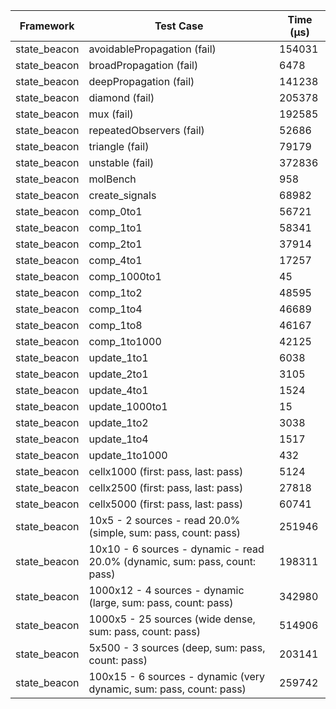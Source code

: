 | Framework | Test Case | Time (μs) |
| --- | --- | --- |
| state_beacon | avoidablePropagation (fail) | 154031 |
| state_beacon | broadPropagation (fail) | 6478 |
| state_beacon | deepPropagation (fail) | 141238 |
| state_beacon | diamond (fail) | 205378 |
| state_beacon | mux (fail) | 192585 |
| state_beacon | repeatedObservers (fail) | 52686 |
| state_beacon | triangle (fail) | 79179 |
| state_beacon | unstable (fail) | 372836 |
| state_beacon | molBench | 958 |
| state_beacon | create_signals | 68982 |
| state_beacon | comp_0to1 | 56721 |
| state_beacon | comp_1to1 | 58341 |
| state_beacon | comp_2to1 | 37914 |
| state_beacon | comp_4to1 | 17257 |
| state_beacon | comp_1000to1 | 45 |
| state_beacon | comp_1to2 | 48595 |
| state_beacon | comp_1to4 | 46689 |
| state_beacon | comp_1to8 | 46167 |
| state_beacon | comp_1to1000 | 42125 |
| state_beacon | update_1to1 | 6038 |
| state_beacon | update_2to1 | 3105 |
| state_beacon | update_4to1 | 1524 |
| state_beacon | update_1000to1 | 15 |
| state_beacon | update_1to2 | 3038 |
| state_beacon | update_1to4 | 1517 |
| state_beacon | update_1to1000 | 432 |
| state_beacon | cellx1000 (first: pass, last: pass) | 5124 |
| state_beacon | cellx2500 (first: pass, last: pass) | 27818 |
| state_beacon | cellx5000 (first: pass, last: pass) | 60741 |
| state_beacon | 10x5 - 2 sources - read 20.0% (simple, sum: pass, count: pass) | 251946 |
| state_beacon | 10x10 - 6 sources - dynamic - read 20.0% (dynamic, sum: pass, count: pass) | 198311 |
| state_beacon | 1000x12 - 4 sources - dynamic (large, sum: pass, count: pass) | 342980 |
| state_beacon | 1000x5 - 25 sources (wide dense, sum: pass, count: pass) | 514906 |
| state_beacon | 5x500 - 3 sources (deep, sum: pass, count: pass) | 203141 |
| state_beacon | 100x15 - 6 sources - dynamic (very dynamic, sum: pass, count: pass) | 259742 |
